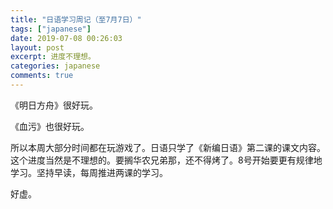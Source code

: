 ```yaml
---
title: "日语学习周记（至7月7日）"
tags: ["japanese"]
date: 2019-07-08 00:26:03
layout: post
excerpt: 进度不理想。
categories: japanese
comments: true
---
```


《明日方舟》很好玩。

《血污》也很好玩。

所以本周大部分时间都在玩游戏了。日语只学了《新编日语》第二课的课文内容。这个进度当然是不理想的。要搁华农兄弟那，还不得烤了。8号开始要更有规律地学习。坚持早读，每周推进两课的学习。

好虚。


